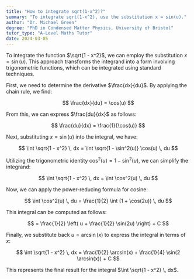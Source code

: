 ```yaml
---
title: "How to integrate sqrt(1-x^2)?"
summary: "To integrate sqrt(1-x^2), use the substitution x = sin(u)."
author: "Dr. Michael Green"
degree: "PhD in Condensed Matter Physics, University of Bristol"
tutor_type: "A-Level Maths Tutor"
date: 2024-03-05
---
```


To integrate the function $\sqrt{1 - x^2}$, we can employ the substitution $x = \sin(u)$. This approach transforms the integrand into a form involving trigonometric functions, which can be integrated using standard techniques.

First, we need to determine the derivative $\frac{dx}{du}$. By applying the chain rule, we find:

$$
\frac{dx}{du} = \cos(u)
$$

From this, we can express $\frac{du}{dx}$ as follows:

$$
\frac{du}{dx} = \frac{1}{\cos(u)}
$$

Next, substituting $x = \sin(u)$ into the integral, we have:

$$
\int \sqrt{1 - x^2} \, dx = \int \sqrt{1 - \sin^2(u)} \cos(u) \, du
$$

Utilizing the trigonometric identity $\cos^2(u) = 1 - \sin^2(u)$, we can simplify the integrand:

$$
\int \sqrt{1 - x^2} \, dx = \int \cos^2(u) \, du
$$

Now, we can apply the power-reducing formula for cosine:

$$
\int \cos^2(u) \, du = \frac{1}{2} \int (1 + \cos(2u)) \, du
$$

This integral can be computed as follows:

$$
= \frac{1}{2} \left( u + \frac{1}{2} \sin(2u) \right) + C
$$

Finally, we substitute back $u = \arcsin(x)$ to express the integral in terms of $x$:

$$
\int \sqrt{1 - x^2} \, dx = \frac{1}{2} \arcsin(x) + \frac{1}{4} \sin(2 \arcsin(x)) + C
$$

This represents the final result for the integral $\int \sqrt{1 - x^2} \, dx$.
    